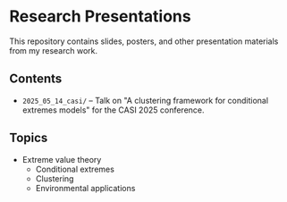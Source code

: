 # Research Presentations

This repository contains slides, posters, and other presentation materials from my research work. 

## Contents

- `2025_05_14_casi/` – Talk on "A clustering framework for conditional extremes models" for the CASI 2025 conference.

## Topics 

- Extreme value theory
  - Conditional extremes
  - Clustering
  - Environmental applications
